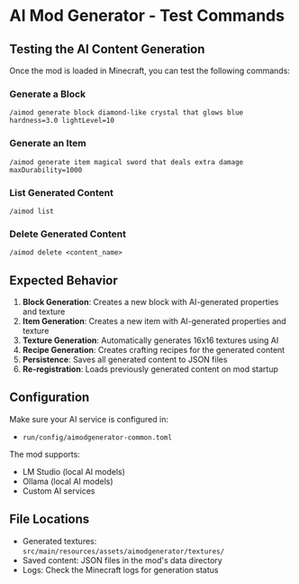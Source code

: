 # AI Mod Generator - Test Commands

## Testing the AI Content Generation

Once the mod is loaded in Minecraft, you can test the following commands:

### Generate a Block
```
/aimod generate block diamond-like crystal that glows blue hardness=3.0 lightLevel=10
```

### Generate an Item
```
/aimod generate item magical sword that deals extra damage maxDurability=1000
```

### List Generated Content
```
/aimod list
```

### Delete Generated Content
```
/aimod delete <content_name>
```

## Expected Behavior

1. **Block Generation**: Creates a new block with AI-generated properties and texture
2. **Item Generation**: Creates a new item with AI-generated properties and texture
3. **Texture Generation**: Automatically generates 16x16 textures using AI
4. **Recipe Generation**: Creates crafting recipes for the generated content
5. **Persistence**: Saves all generated content to JSON files
6. **Re-registration**: Loads previously generated content on mod startup

## Configuration

Make sure your AI service is configured in:
- `run/config/aimodgenerator-common.toml`

The mod supports:
- LM Studio (local AI models)
- Ollama (local AI models)
- Custom AI services

## File Locations

- Generated textures: `src/main/resources/assets/aimodgenerator/textures/`
- Saved content: JSON files in the mod's data directory
- Logs: Check the Minecraft logs for generation status

